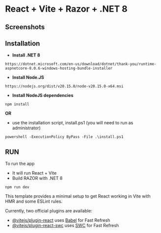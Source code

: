 # React + Vite + Razor + .NET 8

## Screenshots



## Installation

* <b>Install .NET 8</b>
```
https://dotnet.microsoft.com/en-us/download/dotnet/thank-you/runtime-aspnetcore-8.0.6-windows-hosting-bundle-installer
```
* <b>Install Node.JS</b>
```
https://nodejs.org/dist/v20.15.0/node-v20.15.0-x64.msi
```
* <b>Install NodeJS dependencies</b>
```
npm install
```
<b>OR</b>

* use the installation script, install.ps1 (you will need to run as administrator)
```
powershell -ExecutionPolicy ByPass -File .\install.ps1
```

## RUN
To run the app
- It will run React + Vite
- Build RAZOR with .NET 8
```
npm run dev
```



This template provides a minimal setup to get React working in Vite with HMR and some ESLint rules.

Currently, two official plugins are available:

- [@vitejs/plugin-react](https://github.com/vitejs/vite-plugin-react/blob/main/packages/plugin-react/README.md) uses [Babel](https://babeljs.io/) for Fast Refresh
- [@vitejs/plugin-react-swc](https://github.com/vitejs/vite-plugin-react-swc) uses [SWC](https://swc.rs/) for Fast Refresh
